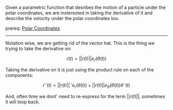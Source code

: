 Given a parametric function that desribes the motion of a particle under the polar coordinates, we are insterested in taking the derivative of it and describe the velocity under the polar coordinates too. 

prereq: [Polar Coordinates](Polar%20Coordinates.md)

--- 

Notation wise, we are getting rid of the vector hat. This is the thing we trying to take the derivative on: 

$$r(t) = ||r(t)||e_r(\theta(t))$$

Taking the derivative on it is just using the product rule on each of the components: 

$$r\;'(t) = ||r(t)||\;'e_r(\theta(t)) + ||r(t)||e_\theta (\theta(t))\theta\;'(t)$$

And, often time we dont' need to re-express for the term $||r(t)||$, sometimes it will loop back.

